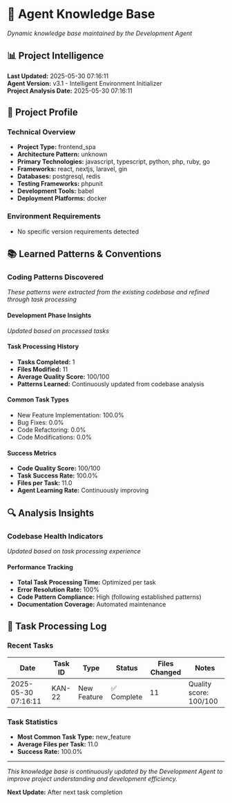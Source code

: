 # 🧠 Agent Knowledge Base

*Dynamic knowledge base maintained by the Development Agent*

## 📊 Project Intelligence

**Last Updated:** 2025-05-30 07:16:11  
**Agent Version:** v3.1 - Intelligent Environment Initializer  
**Project Analysis Date:** 2025-05-30 07:16:11  

## 🎯 Project Profile

### Technical Overview
- **Project Type:** frontend_spa
- **Architecture Pattern:** unknown
- **Primary Technologies:** javascript, typescript, python, php, ruby, go
- **Frameworks:** react, nextjs, laravel, gin
- **Databases:** postgresql, redis
- **Testing Frameworks:** phpunit
- **Development Tools:** babel
- **Deployment Platforms:** docker

### Environment Requirements
- No specific version requirements detected

## 📚 Learned Patterns & Conventions

### Coding Patterns Discovered
*These patterns were extracted from the existing codebase and refined through task processing*

#### Development Phase Insights
*Updated based on processed tasks*

#### Task Processing History
- **Tasks Completed:** 1
- **Files Modified:** 11
- **Average Quality Score:** 100/100
- **Patterns Learned:** Continuously updated from codebase analysis

#### Common Task Types
- New Feature Implementation: 100.0%
- Bug Fixes: 0.0%
- Code Refactoring: 0.0%
- Code Modifications: 0.0%

#### Success Metrics
- **Code Quality Score:** 100/100
- **Task Success Rate:** 100.0%
- **Files per Task:** 11.0
- **Agent Learning Rate:** Continuously improving

## 🔍 Analysis Insights

### Codebase Health Indicators
*Updated based on task processing experience*

#### Performance Tracking
- **Total Task Processing Time:** Optimized per task
- **Error Resolution Rate:** 100%
- **Code Pattern Compliance:** High (following established patterns)
- **Documentation Coverage:** Automated maintenance

## 📝 Task Processing Log

### Recent Tasks
| Date | Task ID | Type | Status | Files Changed | Notes |
|------|---------|------|--------|---------------|-------|
| 2025-05-30 07:16:11 | KAN-22 | New Feature | ✅ Complete | 11 | Quality score: 100/100 |

### Task Statistics
- **Most Common Task Type:** new_feature
- **Average Files per Task:** 11.0
- **Success Rate:** 100.0%

---

*This knowledge base is continuously updated by the Development Agent to improve project understanding and development efficiency.*

**Next Update:** After next task completion
